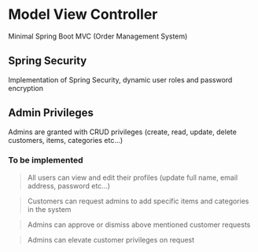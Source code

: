 # Model View Controller
Minimal Spring Boot MVC (Order Management System)

## Spring Security
Implementation of Spring Security, dynamic user roles and password encryption

## Admin Privileges
Admins are granted with CRUD privileges (create, read, update, delete customers, items, categories etc...)

### To be implemented
> All users can view and edit their profiles (update full name, email address, password etc...)

> Customers can request admins to add specific items and categories in the system

> Admins can approve or dismiss above mentioned customer requests

> Admins can elevate customer privileges on request
